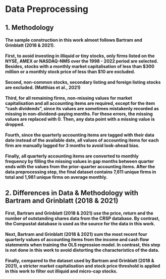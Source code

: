 # Data Preprocessing
## 1. Methodology
#### The sample construction in this work almost follows Bartram and Grinblatt (2018 & 2021). <br><br> First, to avoid investing in illiquid or tiny stocks, only firms listed on the NYSE, AMEX or NASDAQ-NMS over the 1998 - 2022 period are selected. Besides, stocks with a monthly market capitalisation of less than $300 million or a monthly stock price of less than $10 are excluded. <br><br> Second, non-common stocks, secondary listing and foreign listing stocks are excluded. (Matthias et al., 2021) <br><br> Third, for all remaining firms, non-missing values for market capitalisation and all accounting items are required, except for the item “cash dividends”, since its values are sometimes mistakenly recorded as missing in non-dividend-paying months. For these errors, the missing values are replaced with 0. Then, any data point with a missing value is dropped. <br><br> Fourth, since the quarterly accounting items are tagged with their data date instead of the available date, all values of accounting items for each firm are manually lagged for 3 months to avoid look-ahead bias. <br><br> Finally, all quarterly accounting items are converted to monthly frequency by filling the missing values in gap months between quarter ends with the values from the prior-quarter accounting items. After the data preprocessing step, the final dataset contains 7,611 unique firms in total and 1,981 unique firms on average monthly.
## 2. Differences in Data & Methodology with Bartram and Grinblatt (2018 & 2021)
#### First, Bartram and Grinblatt (2018 & 2021) use the price, return and the number of outstanding shares data from the CRSP database. By contrast, the Compustat database is used as the source for the data in this work. <br><br> Next, Bartram and Grinblatt (2018 & 2021) sum the most recent four quarterly values of accounting items from the income and cash flow statements when training the OLS regression model. In contrast, this step is not done in this work to avoid distorting the characteristics of the data. <br><br> Finally, compared to the dataset used by Bartram and Grinblatt (2018 & 2021), a stricter market capitalisation and stock price threshold is applied in this work to filter out illiquid and micro-cap stocks. 
